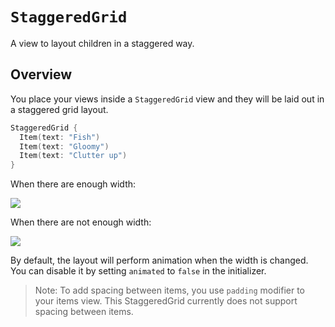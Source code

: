 # ``StaggeredGrid``

A view to layout children in a staggered way.

## Overview

You place your views inside a ``StaggeredGrid`` view and they will be laid out in a staggered grid layout.

```swift
StaggeredGrid {
  Item(text: "Fish")
  Item(text: "Gloomy")
  Item(text: "Clutter up")
}
```

When there are enough width:

![](large_w.jpg)

When there are not enough width:

![](small_w.jpg)

By default, the layout will perform animation when the width is changed.
You can disable it by setting `animated` to `false` in the initializer.

> Note: To add spacing between items, you use `padding` modifier to your items view. This StaggeredGrid currently does not support spacing between items.
